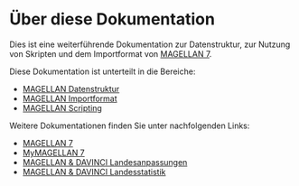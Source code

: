 # Über diese Dokumentation

Dies ist eine weiterführende Dokumentation zur Datenstruktur, zur Nutzung von Skripten und dem Importformat von [MAGELLAN 7](https://doc.magellan7.stueber.de/).

Diese Dokumentation ist unterteilt in die Bereiche:

* [MAGELLAN Datenstruktur](datenstruktur/index.md)
* [MAGELLAN Importformat](importe/index.md)
* [MAGELLAN Scripting](scripting/index.md)

Weitere Dokumentationen finden Sie unter nachfolgenden Links:

* [MAGELLAN 7](https://doc.magellan7.stueber.de)
* [MyMAGELLAN 7](https://doc.mymagellan7.stueber.de)
* [MAGELLAN & DAVINCI Landesanpassungen](https://doc.la.stueber.de)
* [MAGELLAN & DAVINCI Landesstatistik](https://doc.ls.stueber.de)
